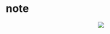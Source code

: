 # note

<div style="width: 100%; height: 145px; text-align:center">
    <img src="http://opb4jophh.bkt.clouddn.com/outu.png?ver">
</div>

